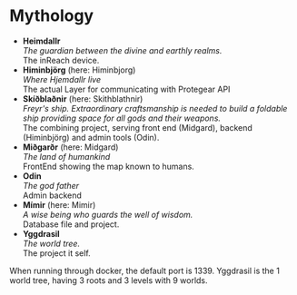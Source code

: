 
<!-- cspell:ignore Himinbjörg Skíðblaðnir Mímir Miðgarðr Hjemdallr Hǫrgr Bifröst Midgard Asgard Gylfaginning Gjallarhorn Snorri Sturluson -->

# Mythology

- **Heimdallr**  
  _The guardian between the divine and earthly realms._  
  The inReach device.
- **Himinbjörg** (here: Himinbjorg)  
  _Where Hjemdallr live_  
  The actual Layer for communicating with Protegear API
- **Skíðblaðnir** (here: Skithblathnir)  
  _Freyr's ship. Extraordinary craftsmanship is needed to build a foldable ship providing space for all gods and their weapons._  
  The combining project, serving front end (Midgard), backend (Himinbjörg) and admin tools (Odin).
- **Miðgarðr** (here: Midgard)  
  _The land of humankind_  
  FrontEnd showing the map known to humans.
- **Odin**  
  _The god father_  
  Admin backend
- **Mímir** (here: Mimir)  
  _A wise being who guards the well of wisdom._  
  Database file and project.
- **Yggdrasil**  
  _The world tree._  
  The project it self.

When running through docker, the default port is 1339. Yggdrasil is the 1 world tree, having 3 roots and 3 levels with 9 worlds.
